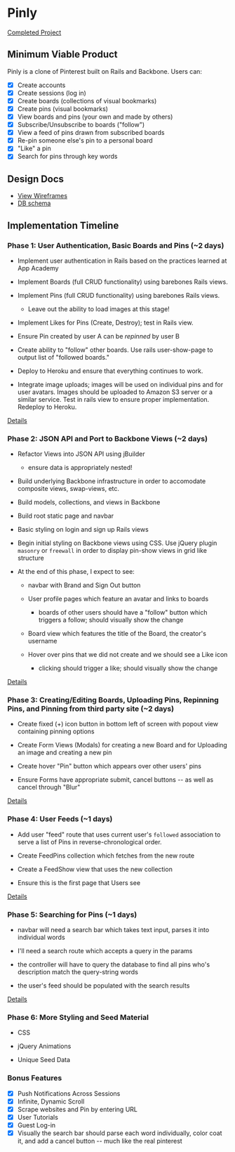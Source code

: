 # Pinly

[Completed Project][sitelink]

[sitelink]: http://www.pinly.co/

## Minimum Viable Product
Pinly is a clone of Pinterest built on Rails and Backbone. Users can:

- [X] Create accounts
- [X] Create sessions (log in)
- [X] Create boards (collections of visual bookmarks)
- [X] Create pins (visual bookmarks)
- [X] View boards and pins (your own and made by others)
- [X] Subscribe/Unsubscribe to boards ("follow")
- [X] View a feed of pins drawn from subscribed boards
- [X] Re-pin someone else's pin to a personal board
- [X] "Like" a pin
- [X] Search for pins through key words

## Design Docs
* [View Wireframes][views]
* [DB schema][schema]

[views]: ./docs/views.md
[schema]: ./docs/schema.md

## Implementation Timeline

### Phase 1: User Authentication, Basic Boards and Pins (~2 days)
* Implement user authentication in Rails based on the practices learned at App Academy

* Implement Boards (full CRUD functionality) using barebones Rails views.

* Implement Pins (full CRUD functionality) using barebones Rails views.
	* Leave out the ability to load images at this stage!

* Implement Likes for Pins (Create, Destroy); test in Rails view.

* Ensure Pin created by user A can be *repinned* by user B

* Create ability to "follow" other boards. Use rails user-show-page to output list of "followed boards."

* Deploy to Heroku and ensure that everything continues to work.

* Integrate image uploads; images will be used on individual pins and for user avatars.  Images should be uploaded to Amazon S3 server or a similar service.  Test in rails view to ensure proper implementation.  Redeploy to Heroku.

[Details][phase-one]

### Phase 2: JSON API and Port to Backbone Views (~2 days)

* Refactor Views into JSON API using jBuilder
	* ensure data is appropriately nested!

* Build underlying Backbone infrastructure in order to accomodate composite views, swap-views, etc.

* Build models, collections, and views in Backbone

* Build root static page and navbar

* Basic styling on login and sign up Rails views

* Begin initial styling on Backbone views using CSS. Use jQuery plugin `masonry` or `freewall` in order to display pin-show views in grid like structure

* At the end of this phase, I expect to see:

	* navbar with Brand and Sign Out button

	* User profile pages which feature an avatar and links to boards
	
		* boards of other users should have a "follow" button which triggers a follow; should visually show the change

	* Board view which features the title of the Board, the creator's username

	* Hover over pins that we did not create and we should see a Like icon

		* clicking should trigger a like; should visually show the change

[Details][phase-two]

### Phase 3: Creating/Editing Boards, Uploading Pins, Repinning Pins, and Pinning from third party site (~2 days)

* Create fixed (+) icon button in bottom left of screen with popout view containing pinning options

* Create Form Views (Modals) for creating a new Board and for Uploading an image and creating a new pin

* Create hover "Pin" button which appears over other users' pins

* Ensure Forms have appropriate submit, cancel buttons -- as well as cancel through "Blur"

[Details][phase-three]

### Phase 4: User Feeds (~1 days)

* Add user "feed" route that uses current user's `followed` association to serve a list of Pins in reverse-chronological order.

* Create FeedPins collection which fetches from the new route

* Create a FeedShow view that uses the new collection

* Ensure this is the first page that Users see

[Details][phase-four]

### Phase 5: Searching for Pins (~1 days)

* navbar will need a search bar which takes text input, parses it into individual words

* I'll need a search route which accepts a query in the params

* the controller will have to query the database to find all pins who's description match the query-string words

* the user's feed should be populated with the search results

[Details][phase-five]

### Phase 6: More Styling and Seed Material

* CSS

* jQuery Animations

* Unique Seed Data

### Bonus Features
- [X] Push Notifications Across Sessions
- [X] Infinite, Dynamic Scroll
- [X] Scrape websites and Pin by entering URL
- [X] User Tutorials
- [X] Guest Log-in
- [X] Visually the search bar should parse each word individually, color coat it, and add a cancel button -- much like the real pinterest

[phase-one]: ./docs/phases/phase1.md
[phase-two]: ./docs/phases/phase2.md
[phase-three]: ./docs/phases/phase3.md
[phase-four]: ./docs/phases/phase4.md
[phase-five]: ./docs/phases/phase5.md


